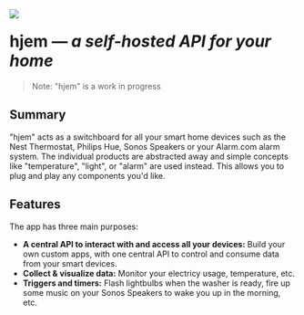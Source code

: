 <img src="http://i.imgur.com/gMhidJO.png" align="left">
<h1>hjem <em>&mdash; a self-hosted API for your home</em></h1>

> Note: "hjem" is a work in progress

## Summary
"hjem" acts as a switchboard for all your smart home devices such as the Nest Thermostat, Philips Hue, Sonos Speakers or your Alarm.com alarm system. The individual products are abstracted away and simple concepts like "temperature", "light", or "alarm" are used instead. This allows you to plug and play any components you'd like.

## Features
The app has three main purposes:
* **A central API to interact with and access all your devices:** Build your own custom apps, with one central API to control and consume data from your smart devices.
* **Collect & visualize data:** Monitor your electricy usage, temperature, etc.
* **Triggers and timers:** Flash lightbulbs when the washer is ready, fire up some music on your Sonos Speakers to wake you up in the morning, etc.
